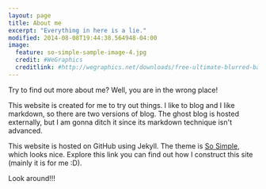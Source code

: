```yaml
---
layout: page
title: About me
excerpt: "Everything in here is a lie."
modified: 2014-08-08T19:44:38.564948-04:00
image:
  feature: so-simple-sample-image-4.jpg
  credit: #WeGraphics
  creditlink: #http://wegraphics.net/downloads/free-ultimate-blurred-background-pack/
---
```


Try to find out more about me? Well, you are in the wrong place!

This website is created for me to try out things. I like to blog and I like markdown, so there are two versions of blog. The ghost blog is hosted externally, but I am gonna ditch it since its markdown technique isn't advanced.

This website is hosted on GitHub using Jekyll. The theme is [So Simple][1], which looks nice. Explore this link you can find out how I construct this site (mainly it is for me :D).

Look around!!!

[1]: http://mmistakes.github.io/so-simple-theme/ "So Simple Theme"
